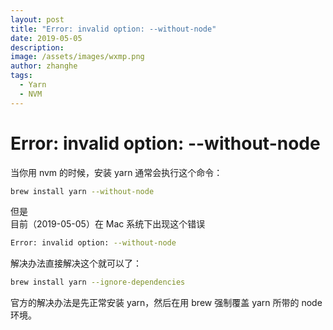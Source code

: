 ```yaml
---
layout: post
title: "Error: invalid option: --without-node"
date: 2019-05-05
description:
image: /assets/images/wxmp.png
author: zhanghe
tags:
  - Yarn
  - NVM
---
```


# Error: invalid option: --without-node

当你用 nvm 的时候，安装 yarn 通常会执行这个命令：

```bash
brew install yarn --without-node
```

但是  
目前（2019-05-05）在 Mac 系统下出现这个错误

```bash
Error: invalid option: --without-node
```

解决办法直接解决这个就可以了：

```bash
brew install yarn --ignore-dependencies
```

官方的解决办法是先正常安装 yarn，然后在用 brew 强制覆盖 yarn 所带的 node 环境。
